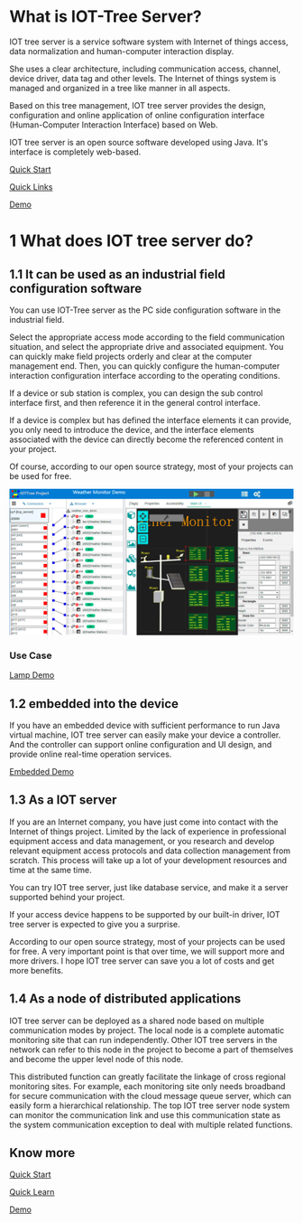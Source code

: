 

What is IOT-Tree Server?
==







IOT tree server is a service software system with Internet of things access, data normalization and human-computer interaction display.

She uses a clear architecture, including communication access, channel, device driver, data tag and other levels. The Internet of things system is managed and organized in a tree like manner in all aspects.

Based on this tree management, IOT tree server provides the design, configuration and online application of online configuration interface (Human-Computer Interaction Interface) based on Web.

IOT tree server is an open source software developed using Java. It's interface is completely web-based.





[Quick Start][quick_start]

[Quick Links][quick_link]

[Demo][demo_link]




# 1 What does IOT tree server do?




## 1.1 It can be used as an industrial field configuration software

You can use IOT-Tree server as the PC side configuration software in the industrial field.

Select the appropriate access mode according to the field communication situation, and select the appropriate drive and associated equipment. You can quickly make field projects orderly and clear at the computer management end. Then, you can quickly configure the human-computer interaction configuration interface according to the operating conditions.

If a device or sub station is complex, you can design the sub control interface first, and then reference it in the general control interface.

If a device is complex but has defined the interface elements it can provide, you only need to introduce the device, and the interface elements associated with the device can directly become the referenced content in your project.

Of course, according to our open source strategy, most of your projects can be used for free.


<img src="./doc/img/prj3.png">




### Use Case
[Lamp Demo][lamp_demo] 

<div style="display:none">  [Pump Controller Demo][pump_demo] </div>


[pump_demo]:./doc/case/example_psd.md
[lamp_demo]:./doc/case/example_lamp_demo.md


## 1.2 embedded into the device

If you have an embedded device with sufficient performance to run Java virtual machine, IOT tree server can easily make your device a controller. And the controller can support online configuration and UI design, and provide online real-time operation services.

[Embedded Demo][embed_ctrl_demo]  



[embed_ctrl_demo]:./doc/case/example_embed.md



## 1.3 As a IOT server

If you are an Internet company, you have just come into contact with the Internet of things project. Limited by the lack of experience in professional equipment access and data management, or you research and develop relevant equipment access protocols and data collection management from scratch. This process will take up a lot of your development resources and time at the same time.

You can try IOT tree server, just like database service, and make it a server supported behind your project.

If your access device happens to be supported by our built-in driver, IOT tree server is expected to give you a surprise.

According to our open source strategy, most of your projects can be used for free. A very important point is that over time, we will support more and more drivers. I hope IOT tree server can save you a lot of costs and get more benefits.



## 1.4 As a node of distributed applications

IOT tree server can be deployed as a shared node based on multiple communication modes by project. The local node is a complete automatic monitoring site that can run independently. Other IOT tree servers in the network can refer to this node in the project to become a part of themselves and become the upper level node of this node.

This distributed function can greatly facilitate the linkage of cross regional monitoring sites. For example, each monitoring site only needs broadband for secure communication with the cloud message queue server, which can easily form a hierarchical relationship. The top IOT tree server node system can monitor the communication link and use this communication state as the system communication exception to deal with multiple related functions.





## Know more

[Quick Start][quick_start]

[Quick Learn][quick_link]

[Demo][demo_link]



[quick_start]: ./doc/quick_start.md
[quick_link]: ./doc/quick/index.md
[demo_link]: ./doc/case/index.md
